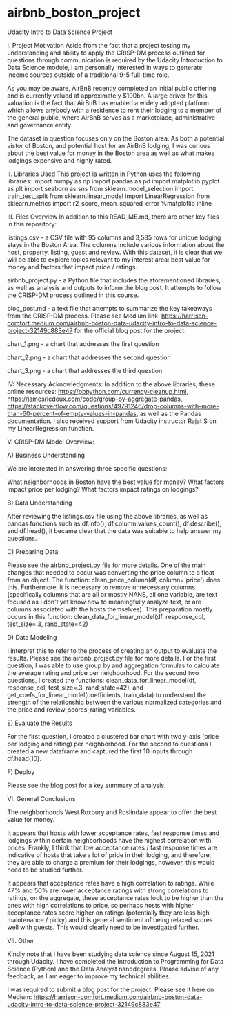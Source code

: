 # airbnb_boston_project
Udacity Intro to Data Science Project

I. Project Motivation
Aside from the fact that a project testing my understanding and ability to apply the CRISP-DM process outlined for questions through communication is required by the Udacity Introduction to Data Science module, I am personally interested in ways to generate income sources outside of a traditional 9-5 full-time role.

As you may be aware, AirBnB recently completed an initial public offering and is currently valued at approximately $100bn. A large driver for this valuation is the fact that AirBnB has enabled a widely adopted platform which allows anybody with a residence to rent their lodging to a member of the general public, where AirBnB serves as a marketplace, administrative and governance entity.

The dataset in question focuses only on the Boston area. As both a potential vistor of Boston, and potential host for an AirBnB lodging, I was curious about the best value for money in the Boston area as well as what makes lodgings expensive and highly rated.

II. Libraries Used
This project is written in Python uses the following libraries:
import numpy as np import pandas as pd 
import matplotlib.pyplot as plt 
import seaborn as sns 
from sklearn.model_selection import train_test_split 
from sklearn.linear_model import LinearRegression 
from sklearn.metrics import r2_score, mean_squared_error 
%matplotlib inline

III. Files Overview
In addition to this READ_ME.md, there are other key files in this repository:

listings.csv - a CSV file with 95 columns and 3,585 rows for unique lodging stays in the Boston Area. The columns include various information about the host, property, listing, guest and review. With this dataset, it is clear that we will be able to explore topics relevant to my interest area: best value for money and factors that impact price / ratings.

airbnb_project.py - a Python file that includes the aforementioned libraries, as well as analysis and outputs to inform the blog post. It attempts to follow the CRISP-DM process outlined in this course.

blog_post.md - a text file that attempts to summarize the key takeaways from the CRISP-DM process. Please see Medium link: https://harrison-comfort.medium.com/airbnb-boston-data-udacity-intro-to-data-science-project-32149c883e47 for the official blog post for the project.

chart_1.png - a chart that addresses the first question

chart_2.png - a chart that addresses the second question

chart_3.png - a chart that addresses the third question

IV: Necessary Acknowledgments:
In addition to the above libraries, these online resources: https://pbpython.com/currency-cleanup.html, https://jamesrledoux.com/code/group-by-aggregate-pandas, https://stackoverflow.com/questions/49791246/drop-columns-with-more-than-60-percent-of-empty-values-in-pandas, as well as the Pandas documentation. I also received support from Udacity instructor Rajat S on my LinearRegression function.

V: CRISP-DM Model Overview:

A) Business Understanding

We are interested in answering three specific questions:

What neighborhoods in Boston have the best value for money?
What factors impact price per lodging?
What factors impact ratings on lodgings?

B) Data Understanding

After reviewing the listings.csv file using the above libraries, as well as pandas functions such as df.info(), df.column.values_count(), df.describe(), and df.head(), it became clear that the data was suitable to help answer my questions.

C) Preparing Data

Please see the airbnb_project.py file for more details. One of the main changes that needed to occur was converting the price column to a float from an object. The function: clean_price_column(df, column='price') does this. Furthermore, it is necessary to remove unnecessary columns (specifically columns that are all or mostly NANS, all one variable, are text focused as I don't yet know how to meaningfully analyze text, or are columns associated with the hosts themselves). This preparation mostly occurs in this function: clean_data_for_linear_model(df, response_col, test_size=.3, rand_state=42)

D) Data Modeling

I interpret this to refer to the process of creating an output to evaluate the results. Please see the airbnb_project.py file for more details. For the first question, I was able to use group by and aggregation formulas to calculate the average rating and price per neighborhood. For the second two questions, I created the functions; clean_data_for_linear_model(df, response_col, test_size=.3, rand_state=42), and get_coefs_for_linear_model(coefficients, train_data) to understand the strength of the relationship between the various normalized categories and the price and review_scores_rating variables.

E) Evaluate the Results

For the first question, I created a clustered bar chart with two y-axis (price per lodging and rating) per neighborhood. For the second to questions I created a new dataframe and captured the first 10 inputs through df.head(10).

F) Deploy

Please see the blog post for a key summary of analysis.

VI. General Conclusions

The neighborhoods West Roxbury and Roslindale appear to offer the best value for money.

It appears that hosts with lower acceptance rates, fast response times and lodgings within certain neighborhoods have the highest correlation with prices. Frankly, I think that low acceptance rates / fast response times are indicative of hosts that take a lot of pride in their lodging, and therefore, they are able to charge a premium for their lodgings, however, this would need to be studied further.

It appears that acceptance rates have a high correlation to ratings. While 47% and 50% are lower acceptance ratings with strong correlations to ratings, on the aggregate, these acceptance rates look to be higher than the ones with high correlations to price, so perhaps hosts with higher acceptance rates score higher on ratings (potentially they are less high maintenance / picky) and this general sentiment of being relaxed scores well with guests. This would clearly need to be investigated further.

VII. Other

Kindly note that I have been studying data science since August 15, 2021 through Udacity. I have completed the Introduction to Programming for Data Science (Python) and the Data Analyst nanodegrees. Please advise of any feedback, as I am eager to improve my technical abilities. 

I was required to submit a blog post for the project. Please see it here on Medium: https://harrison-comfort.medium.com/airbnb-boston-data-udacity-intro-to-data-science-project-32149c883e47
